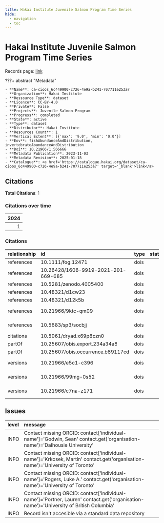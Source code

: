 ```yaml
---
title: Hakai Institute Juvenile Salmon Program Time Series
hide:
  - navigation
  - toc
---
```


# Hakai Institute Juvenile Salmon Program Time Series

Records page: <a href='https://catalogue.hakai.org/dataset/ca-cioos_6c449900-c726-4e9a-b241-707711e253a7' target='_blank'>link</a>

???+ abstract "Metadata"

    - **Name**: ca-cioos_6c449900-c726-4e9a-b241-707711e253a7 
    - **Organization**: Hakai Institute 
    - **Ressource Type**: dataset 
    - **Licence**: CC-BY-4.0 
    - **Private**: False 
    - **Projects**: Juvenile Salmon Program 
    - **Progress**: completed 
    - **State**: active 
    - **Type**: dataset 
    - **Distributor**: Hakai Institute 
    - **Resources Count**: 1 
    - **Vertical Extent**: [{'max': '9.0', 'min': '0.0'}] 
    - **Eov**: fishAbundanceAndDistribution, invertebrateAbundanceAndDistribution 
    - **Doi**: 10.21966/1.566666 
    - **Metadata Publication**: 2023-11-03 
    - **Metadata Revision**: 2025-01-18 
    - **Catalogue**: <a href='https://catalogue.hakai.org/dataset/ca-cioos_6c449900-c726-4e9a-b241-707711e253a7' target='_blank'>link</a> 

<div id='map'></div>


## Citations

**Total Citations**: 1

### Citations over time

|   2024 |
|-------:|
|      1 |

### Citations

| relationship   | id                                  | type   |   status_code | url                                                                               |
|:---------------|:------------------------------------|:-------|--------------:|:----------------------------------------------------------------------------------|
| references     | 10.1111/fog.12471                   | dois   |           403 | https://onlinelibrary.wiley.com/doi/10.1111/fog.12471                             |
| references     | 10.26428/1606-9919-2021-201-669-685 | dois   |           200 | https://izvestiya.tinro-center.ru/jour/article/view/662                           |
| references     | 10.5281/zenodo.4005400              | dois   |           200 | https://zenodo.org/records/4005400                                                |
| references     | 10.48321/d1cw23                     | dois   |           200 | https://dmphub.uc3prd.cdlib.net/dmps/10.48321/D1CW23                              |
| references     | 10.48321/d12k5b                     | dois   |           200 | https://dmphub.uc3prd.cdlib.net/dmps/10.48321/D12K5B                              |
| references     | 10.21966/9ktc-qm09                  | dois   |           200 | https://catalogue.hakai.org/dataset/ca-cioos_6f6560e7-7497-4685-9df2-51c66080b7c9 |
| references     | 10.5683/sp3/socbjj                  | dois   |           200 | https://borealisdata.ca/dataset.xhtml?persistentId=doi:10.5683/SP3/SOCBJJ         |
| citations      | 10.5061/dryad.x69p8czn0             | dois   |           502 | https://datadryad.org/dataset/doi:10.5061/dryad.x69p8czn0                         |
| partOf         | 10.25607/obis.export.234a34a8       | dois   |           200 | https://obis.org/export/234a34a8                                                  |
| partOf         | 10.25607/obis.occurrence.b89117cd   | dois   |           200 | https://github.com/iobis/obis-open-data                                           |
| versions       | 10.21966/e5c1-c396                  | dois   |           200 | https://catalogue.hakai.org/dataset/ca-cioos_eb1feb98-b11a-4663-b7ab-2216df8187bd |
| versions       | 10.21966/99mg-0s52                  | dois   |           200 | https://catalogue.hakai.org/dataset/ca-cioos_8853a375-f067-4760-b5d1-98c1fcf40c6d |
| versions       | 10.21966/c7na-z171                  | dois   |           200 | https://catalogue.hakai.org/dataset/ca-cioos_1769a04e-b77b-409b-8e48-bc2098bbad3e |




## Issues
| level   | message                                                                                                                               |
|:--------|:--------------------------------------------------------------------------------------------------------------------------------------|
| INFO    | Contact missing ORCID: contact['individual-name']='Godwin, Sean' contact.get('organisation-name')='Dalhousie University'              |
| INFO    | Contact missing ORCID: contact['individual-name']='Krkosek, Martin' contact.get('organisation-name')='University of Toronto'          |
| INFO    | Contact missing ORCID: contact['individual-name']='Rogers, Luke A.' contact.get('organisation-name')='University of Toronto'          |
| INFO    | Contact missing ORCID: contact['individual-name']='Portner, Lauren' contact.get('organisation-name')='University of British Columbia' |
| INFO    | Record isn't accesible via a standard data repository                                                                                 |


<script>
   document.addEventListener("DOMContentLoaded", function() {
    var map = L.map('map').setView([51.505, -125.09], 5);
    L.tileLayer('https://tile.openstreetmap.org/{z}/{x}/{y}.png', {
        maxZoom: 19,
        attribution: '&copy; <a href="http://www.openstreetmap.org/copyright">OpenStreetMap</a>'
    }).addTo(map);
    var geojsonFeature = {
        "type": "Feature",
        "properties": {
            "name" : "Hakai Institute Juvenile Salmon Program Time Series"
        },
        "geometry": {'type': 'Polygon', 'coordinates': [[[-126.8232006, 49.89790212], [-124.67574133, 49.89790212], [-124.67574133, 50.73488305], [-126.8232006, 50.73488305], [-126.8232006, 49.89790212]]]}
    }
    L.geoJSON(geojsonFeature).addTo(map);
   })
</script>